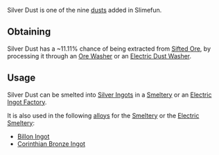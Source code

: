 Silver Dust is one of the nine [dusts](https://github.com/Slimefun/Slimefun4/wiki/Dusts) added in Slimefun.

## Obtaining

Silver Dust has a ~11.11% chance of being extracted from [Sifted Ore](https://github.com/Slimefun/Slimefun4/wiki/Sifted-Ore), by processing it through an [Ore Washer](https://github.com/Slimefun/Slimefun4/wiki/Ore-Washer) or an [Electric Dust Washer](https://github.com/Slimefun/Slimefun4/wiki/Electric-Dust-Washer).

## Usage

Silver Dust can be smelted into [Silver Ingots](https://github.com/Slimefun/Slimefun4/wiki/Silver-Ingot) in a [Smeltery](https://github.com/Slimefun/Slimefun4/wiki/Smeltery) or an [Electric Ingot Factory](https://github.com/Slimefun/Slimefun4/wiki/Electric-Ingot-Factory).

It is also used in the following [alloys](https://github.com/Slimefun/Slimefun4/wiki/Ingots#Alloys) for the [Smeltery](https://github.com/Slimefun/Slimefun4/wiki/Smeltery) or the [Electric Smeltery](https://github.com/Slimefun/Slimefun4/wiki/Electric-Smeltery):

* [Billon Ingot](https://github.com/Slimefun/Slimefun4/wiki/Billon-Ingot)
* [Corinthian Bronze Ingot](https://github.com/Slimefun/Slimefun4/wiki/Corinthian-Bronze-Ingot)
